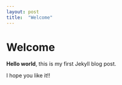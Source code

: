 ```yaml
---
layout: post
title:  "Welcome"
---
```


# Welcome

**Hello world**, this is my first Jekyll blog post.

I hope you like it!!
